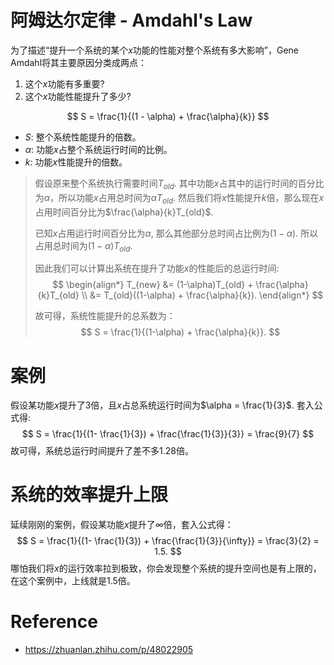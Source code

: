 # 阿姆达尔定律 - Amdahl's Law

为了描述“提升一个系统的某个$x$功能的性能对整个系统有多大影响”，Gene Amdahl将其主要原因分类成两点：

1. 这个$x$功能有多重要?
2. 这个$x$功能性能提升了多少?


$$
S = \frac{1}{(1 - \alpha) + \frac{\alpha}{k}}
$$

* $S$: 整个系统性能提升的倍数。
* $\alpha$: 功能$x$占整个系统运行时间的比例。
* $k$: 功能$x$性能提升的倍数。

> 假设原来整个系统执行需要时间$T_{old}$. 其中功能$x$占其中的运行时间的百分比为$\alpha$，所以功能$x$占用总时间为$\alpha T_{old}$. 然后我们将$x$性能提升$k$倍，那么现在$x$占用时间百分比为$\frac{\alpha}{k}T_{old}$.
>
> 已知$x$占用运行时间百分比为$\alpha$, 那么其他部分总时间占比例为$(1-\alpha)$. 所以占用总时间为$(1-\alpha)T_{old}$.
>
> 因此我们可以计算出系统在提升了功能$x$的性能后的总运行时间:
> $$
> \begin{align*}
> T_{new} 
> &= (1-\alpha)T_{old} + \frac{\alpha}{k}T_{old} \\
> &= T_{old}((1-\alpha) + \frac{\alpha}{k}).
> \end{align*}
> $$
>
> 故可得，系统性能提升的总系数为：
> $$
> S = \frac{1}{(1-\alpha) + \frac{\alpha}{k}}.
> $$

# 案例

假设某功能$x$提升了$3$倍，且$x$占总系统运行时间为$\alpha = \frac{1}{3}$. 套入公式得:
$$
S = \frac{1}{(1- \frac{1}{3}) + \frac{\frac{1}{3}}{3}} = \frac{9}{7}
$$
故可得，系统总运行时间提升了差不多$1.28$倍。

# 系统的效率提升上限

延续刚刚的案例，假设某功能$x$提升了$\infty$倍，套入公式得：
$$
S = \frac{1}{(1- \frac{1}{3}) + \frac{\frac{1}{3}}{\infty}} = \frac{3}{2} = 1.5.
$$
哪怕我们将$x$的运行效率拉到极致，你会发现整个系统的提升空间也是有上限的，在这个案例中，上线就是$1.5$倍。


# Reference
* https://zhuanlan.zhihu.com/p/48022905
